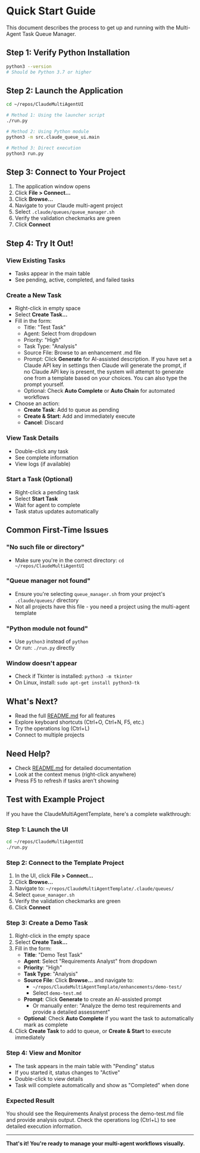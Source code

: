 # Quick Start Guide

This document describes the process to get up and running with the Multi-Agent Task Queue Manager.

## Step 1: Verify Python Installation

```bash
python3 --version
# Should be Python 3.7 or higher
```

## Step 2: Launch the Application

```bash
cd ~/repos/ClaudeMultiAgentUI

# Method 1: Using the launcher script
./run.py

# Method 2: Using Python module
python3 -m src.claude_queue_ui.main

# Method 3: Direct execution
python3 run.py
```

## Step 3: Connect to Your Project

1. The application window opens
2. Click **File > Connect...**
3. Click **Browse...**
4. Navigate to your Claude multi-agent project
5. Select `.claude/queues/queue_manager.sh`
6. Verify the validation checkmarks are green
7. Click **Connect**

## Step 4: Try It Out!

### View Existing Tasks
- Tasks appear in the main table
- See pending, active, completed, and failed tasks

### Create a New Task
- Right-click in empty space
- Select **Create Task...**
- Fill in the form:
  - Title: "Test Task"
  - Agent: Select from dropdown
  - Priority: "High"
  - Task Type: "Analysis"
  - Source File: Browse to an enhancement .md file
  - Prompt: Click **Generate** for AI-assisted description.  If you have set a Claude API key in settings then Claude 
  will generate the prompt, if no Claude API key is present, the system will attempt to generate one from a template based
  on your choices.  You can also type the prompt yourself.
  - Optional: Check **Auto Complete** or **Auto Chain** for automated workflows
- Choose an action:
  - **Create Task**: Add to queue as pending
  - **Create & Start**: Add and immediately execute
  - **Cancel**: Discard

### View Task Details
- Double-click any task
- See complete information
- View logs (if available)

### Start a Task (Optional)
- Right-click a pending task
- Select **Start Task**
- Wait for agent to complete
- Task status updates automatically

## Common First-Time Issues

### "No such file or directory"
- Make sure you're in the correct directory: `cd ~/repos/ClaudeMultiAgentUI`

### "Queue manager not found"
- Ensure you're selecting `queue_manager.sh` from your project's `.claude/queues/` directory
- Not all projects have this file - you need a project using the multi-agent template

### "Python module not found"
- Use `python3` instead of `python`
- Or run: `./run.py` directly

### Window doesn't appear
- Check if Tkinter is installed: `python3 -m tkinter`
- On Linux, install: `sudo apt-get install python3-tk`

## What's Next?

- Read the full [README.md](README.md) for all features
- Explore keyboard shortcuts (Ctrl+O, Ctrl+N, F5, etc.)
- Try the operations log (Ctrl+L)
- Connect to multiple projects

## Need Help?

- Check [README.md](README.md) for detailed documentation
- Look at the context menus (right-click anywhere)
- Press F5 to refresh if tasks aren't showing

## Test with Example Project

If you have the ClaudeMultiAgentTemplate, here's a complete walkthrough:

### Step 1: Launch the UI

```bash
cd ~/repos/ClaudeMultiAgentUI
./run.py
```

### Step 2: Connect to the Template Project

1. In the UI, click **File > Connect...**
2. Click **Browse...**
3. Navigate to: `~/repos/ClaudeMultiAgentTemplate/.claude/queues/`
4. Select `queue_manager.sh`
5. Verify the validation checkmarks are green
6. Click **Connect**

### Step 3: Create a Demo Task

1. Right-click in the empty space
2. Select **Create Task...**
3. Fill in the form:
   - **Title**: "Demo Test Task"
   - **Agent**: Select "Requirements Analyst" from dropdown
   - **Priority**: "High"
   - **Task Type**: "Analysis"
   - **Source File**: Click **Browse...** and navigate to:
     - `~/repos/ClaudeMultiAgentTemplate/enhancements/demo-test/`
     - Select `demo-test.md`
   - **Prompt**: Click **Generate** to create an AI-assisted prompt
     - Or manually enter: "Analyze the demo test requirements and provide a detailed assessment"
   - **Optional**: Check **Auto Complete** if you want the task to automatically mark as complete
4. Click **Create Task** to add to queue, or **Create & Start** to execute immediately

### Step 4: View and Monitor

- The task appears in the main table with "Pending" status
- If you started it, status changes to "Active"
- Double-click to view details
- Task will complete automatically and show as "Completed" when done

### Expected Result

You should see the Requirements Analyst process the demo-test.md file and provide analysis output. Check the operations log (Ctrl+L) to see detailed execution information.

---

**That's it! You're ready to manage your multi-agent workflows visually.**